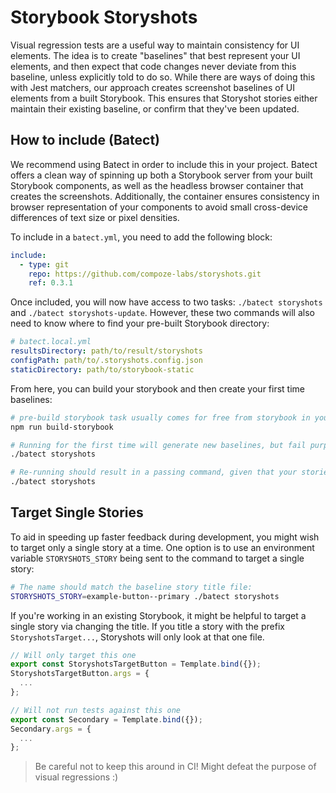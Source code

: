 # Storybook Storyshots

Visual regression tests are a useful way to maintain consistency for UI elements. The idea is to create "baselines" that best represent your UI elements, and then expect that code changes never deviate from this baseline, unless explicitly told to do so. While there are ways of doing this with Jest matchers, our approach creates screenshot baselines of UI elements from a built Storybook. This ensures that Storyshot stories either maintain their existing baseline, or confirm that they've been updated.

## How to include (Batect)

We recommend using Batect in order to include this in your project. Batect offers a clean way of spinning up both a Storybook server from your built Storybook components, as well as the headless browser container that creates the screenshots. Additionally, the container ensures consistency in browser representation of your components to avoid small cross-device differences of text size or pixel densities.
 
To include in a `batect.yml`, you need to add the following block:
```yml
include:
  - type: git
    repo: https://github.com/compoze-labs/storyshots.git
    ref: 0.3.1
```
 
Once included, you will now have access to two tasks: `./batect storyshots` and `./batect storyshots-update`. However, these two commands will also need to know where to find your pre-built Storybook directory:
```yml
# batect.local.yml
resultsDirectory: path/to/result/storyshots
configPath: path/to/.storyshots.config.json
staticDirectory: path/to/storybook-static
```

From here, you can build your storybook and then create your first time baselines:
```bash
# pre-build storybook task usually comes for free from storybook in your package.json
npm run build-storybook

# Running for the first time will generate new baselines, but fail purposefully (since new baselines would not want to be newly discovered in CI, for example)
./batect storyshots

# Re-running should result in a passing command, given that your stories are consistently rendered
./batect storyshots
```

## Target Single Stories
To aid in speeding up faster feedback during development, you might wish to target only a single story at a time. One option is to use an environment variable `STORYSHOTS_STORY` being sent to the command to target a single story:
```bash
# The name should match the baseline story title file:
STORYSHOTS_STORY=example-button--primary ./batect storyshots
```

If you're working in an existing Storybook, it might be helpful to target a single story via changing the title. If you title a story with the prefix `StoryshotsTarget...`, Storyshots will only look at that one file.
```ts
// Will only target this one
export const StoryshotsTargetButton = Template.bind({});
StoryshotsTargetButton.args = {
  ...
};

// Will not run tests against this one
export const Secondary = Template.bind({});
Secondary.args = {
  ...
};
```
> Be careful not to keep this around in CI! Might defeat the purpose of visual regressions :)